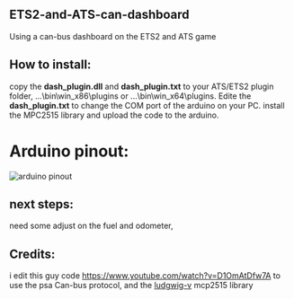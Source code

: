 ## ETS2-and-ATS-can-dashboard
Using a can-bus dashboard on the ETS2 and ATS game

## How to install:
copy the **dash_plugin.dll** and **dash_plugin.txt** to your ATS/ETS2 plugin folder, ...\bin\win_x86\plugins or ...\bin\win_x64\plugins.
Edite the **dash_plugin.txt** to change the COM port of the arduino on your PC.
install the MPC2515 library and upload the code to the arduino. 

# Arduino pinout:
![arduino pinout](https://github.com/autowp/arduino-mcp2515/blob/master/examples/wiring.png)


## next steps:
need some adjust on the fuel and odometer,

## Credits:
 i edit this guy code https://www.youtube.com/watch?v=D1OmAtDfw7A to use the psa Can-bus protocol, and the [ludgwig-v](https://github.com/ludwig-v/) mcp2515 library 
